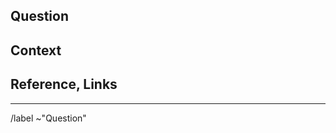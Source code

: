 <!-- This is to ask a question (e.g., about something confusing, difficult, unclear) -->

## Question 
<!-- What is your question? -->


## Context
<!-- How did our project/code/docs inspire this question? -->


## Reference, Links
<!-- Add links or references to the particular item, code, or docs -->



--------------------------------------------------------------------------------
<!-- Please don't delete!  -->
/label ~"Question"
